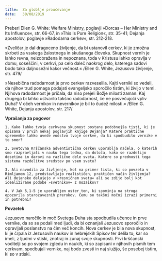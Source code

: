 ```yaml
---
title:  Za globlje proučevanje
date:   30/08/2019
---
```


Preberi Ellen G. White: Welfare Ministry, poglavji »Dorcas – Her Ministry and Its Influence«, str. 66-67, in »This Is Pure Religion«, str. 35-41; Dejanja apostolov, poglavje »Radodarna cerkev«, str. 212-218.

»Zveličar je dal dragoceno življenje, da bi ustanovil cerkev, ki je zmožna skrbeti za vsakega žalostnega in skušanega človeka. Skupnost vernih je lahko revna, neizobražena in nepoznana, toda v Kristusu lahko opravlja v domu, soseščini, v cerkvi, pa celo daleč naokrog delo, katerega sadovi bodo tako daljnosežni kakor večnost.« /Ellen G. White, Jezusovo življenje, str. 479/

»Nesebična radodarnost je prvo cerkev razveselila. Kajti verniki so vedeli, da njihov trud pomaga podajati evangeljsko sporočilo tistim, ki živijo v temi. Njihova radodarnost je pričala, da niso prejeli Božje milosti zaman. Kaj drugega bi lahko ustvarilo takšno radodarnost, če ne posvečujoči vpliv Duha? V očeh vernikov in nevernikov je bil to čudež milosti.« /Ellen G. White, Dejanja apostolov, str. 217/

**Vprašanja za pogovor**

`1.	Kako lahko tvoja cerkvena skupnost postane podobnejša tisti, ki je opisana v prvih nekaj poglavjih knjige Dejanja? Katere praktične spremembe lahko uvede vodstvo tvoje cerkve, da bi spodbudilo vernike v to smer?`

`2.	Svetovna Krščanska adventistična cerkev uporablja načela, o katerih smo razpravljali v nauku tega tedna, da določa, kako se razdelijo desetina in darovi na različne dele sveta. Katere so prednosti tega sistema razdelitve sredstev po vsem svetu?`

`3.	Ali navodila za življenje, kot na primer tista, ki so povzeta v Rimljanom 12, predstavljajo realističen, praktičen način življenja? Ali dejansko delujejo v »resničnem svetu« ali se zdijo bolj kot idealizirane podobe »svetnikov« z mozaikov?`

`4.	V Jak 5,1-5 je uporabljen oster ton, ki spominja na stroga opozorila starozaveznih prerokov. Čemu so takšni močni izrazi primerni in potrebni?`

**Povzetek**

Jezusovo naročilo in moč Svetega Duha sta spodbudila učence in prve vernike, da so se podali med ljudi, da bi oznanjali Jezusovo sporočilo in opravljali poslanstvo na čim več koncih. Nova cerkev je bila nova skupnost, ki je črpala iz Jezusovih naukov in hebrejskih Spisov ter delila to, kar so imeli, z ljudmi v stiski, znotraj in zunaj svoje skupnosti. Prvi krščanski voditelji so po svojem zgledu in naukih, ki so zapisani v njihovih pismih tem cerkvam, spodbujali vernike, naj bodo zvesti in naj služijo, še posebej tistim, ki so v stiski.
